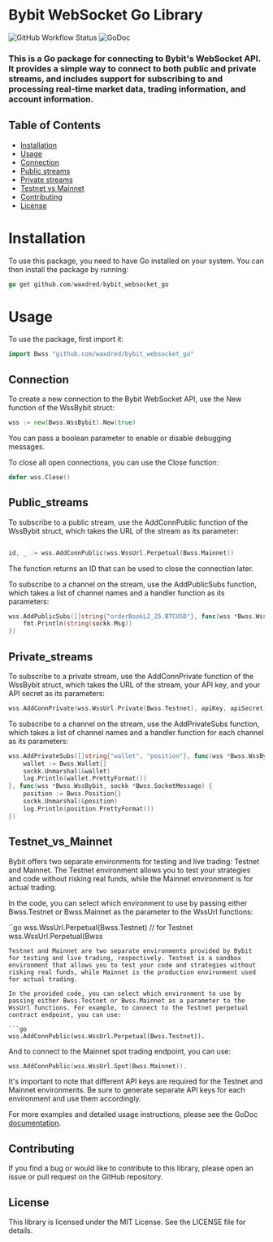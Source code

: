 # Bybit WebSocket Go Library
![GitHub Workflow Status](https://github.com/waxdred/bybit_websocket_go/actions/workflows/go.yml/badge.svg)
![GoDoc](https://godoc.org/github.com/golang/gddo?status.svg)
### This is a Go package for connecting to Bybit's WebSocket API. It provides a simple way to connect to both public and private streams, and includes support for subscribing to and processing real-time market data, trading information, and account information.

## Table of Contents
- [Installation](#Installation)
- [Usage](#Usage)
- [Connection](#Connection)
- [Public streams](#Public_streams)
- [Private streams](#Private_streams)
- [Testnet vs Mainnet](#Testnet_vs_Mainnet)
- [Contributing](#Contributing)
- [License](#License)

# Installation
To use this package, you need to have Go installed on your system. You can then install the package by running:

```go
go get github.com/waxdred/bybit_websocket_go
```
# Usage
To use the package, first import it:

```go
import Bwss "github.com/waxdred/bybit_websocket_go"
```
## Connection
To create a new connection to the Bybit WebSocket API, use the New function of the WssBybit struct:

```go
wss := new(Bwss.WssBybit).New(true)
```
You can pass a boolean parameter to enable or disable debugging messages.

To close all open connections, you can use the Close function:

```go
defer wss.Close()
```
## Public_streams
To subscribe to a public stream, use the AddConnPublic function of the WssBybit struct, which takes the URL of the stream as its parameter:

```go

id, _ := wss.AddConnPublic(wss.WssUrl.Perpetual(Bwss.Mainnet))
```
The function returns an ID that can be used to close the connection later.

To subscribe to a channel on the stream, use the AddPublicSubs function, which takes a list of channel names and a handler function as its parameters:

```go
wss.AddPublicSubs([]string{"orderBookL2_25.BTCUSD"}, func(wss *Bwss.WssBybit, sockk *Bwss.SocketMessage) {
    fmt.Println(string(sockk.Msg))
})
```
## Private_streams
To subscribe to a private stream, use the AddConnPrivate function of the WssBybit struct, which takes the URL of the stream, your API key, and your API secret as its parameters:

```go
wss.AddConnPrivate(wss.WssUrl.Private(Bwss.Testnet), apiKey, apiSecret)
```
To subscribe to a channel on the stream, use the AddPrivateSubs function, which takes a list of channel names and a handler function for each channel as its parameters:

```go
wss.AddPrivateSubs([]string{"wallet", "position"}, func(wss *Bwss.WssBybit, sockk *Bwss.SocketMessage) {
    wallet := Bwss.Wallet{}
    sockk.Unmarshal(&wallet)
    log.Println(wallet.PrettyFormat())
}, func(wss *Bwss.WssBybit, sockk *Bwss.SocketMessage) {
    position := Bwss.Position{}
    sockk.Unmarshal(&position)
    log.Println(position.PrettyFormat())
})
```

## Testnet_vs_Mainnet
Bybit offers two separate environments for testing and live trading: Testnet and Mainnet. The Testnet environment allows you to test your strategies and code without risking real funds, while the Mainnet environment is for actual trading.

In the code, you can select which environment to use by passing either Bwss.Testnet or Bwss.Mainnet as the parameter to the WssUrl functions:

``go
wss.WssUrl.Perpetual(Bwss.Testnet) // for Testnet
wss.WssUrl.Perpetual(Bwss
```
Testnet and Mainnet are two separate environments provided by Bybit for testing and live trading, respectively. Testnet is a sandbox environment that allows you to test your code and strategies without risking real funds, while Mainnet is the production environment used for actual trading.

In the provided code, you can select which environment to use by passing either Bwss.Testnet or Bwss.Mainnet as a parameter to the WssUrl functions. For example, to connect to the Testnet perpetual contract endpoint, you can use:

```go
wss.AddConnPublic(wss.WssUrl.Perpetual(Bwss.Testnet)).
```
And to connect to the Mainnet spot trading endpoint, you can use:

```go
wss.AddConnPublic(wss.WssUrl.Spot(Bwss.Mainnet)).
````
It's important to note that different API keys are required for the Testnet and Mainnet environments. Be sure to generate separate API keys for each environment and use them accordingly.

For more examples and detailed usage instructions, please see the GoDoc [documentation](https://pkg.go.dev/github.com/waxdred/bybit_websocket_go?utm_source=godoc).

## Contributing
If you find a bug or would like to contribute to this library, please open an issue or pull request on the GitHub repository.

## License
This library is licensed under the MIT License. See the LICENSE file for details.
